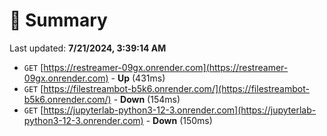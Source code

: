 # 📖 Summary
Last updated: **7/21/2024, 3:39:14 AM**

- `GET` [https://restreamer-09gx.onrender.com](https://restreamer-09gx.onrender.com) - **Up** (431ms)
- `GET` [https://filestreambot-b5k6.onrender.com/](https://filestreambot-b5k6.onrender.com/) - **Down** (154ms)
- `GET` [https://jupyterlab-python3-12-3.onrender.com](https://jupyterlab-python3-12-3.onrender.com) - **Down** (150ms)
